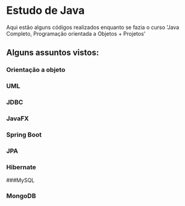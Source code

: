 # Estudo de Java

Aqui estão alguns códigos realizados enquanto se fazia o curso 'Java Completo, Programação orientada a Objetos + Projetos'

## Alguns assuntos vistos: 

### Orientação a objeto
### UML
### JDBC
### JavaFX
### Spring Boot
### JPA 
### Hibernate
###MySQL
### MongoDB

